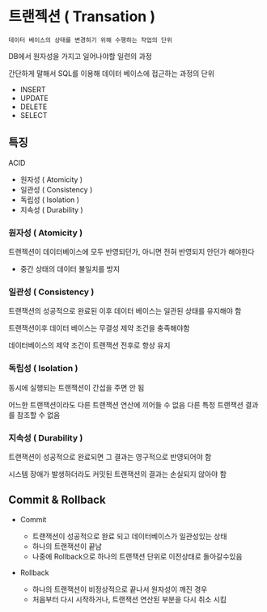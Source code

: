 # 트랜젝션 ( Transation )
    데이터 베이스의 상태를 변경하기 위해 수행하는 작업의 단위

DB에서 원자성을 가지고 일어나야할 일련의 과정


간단하게 말해서 SQL를 이용해 데이터 베이스에 접근하는 과정의 단위
- INSERT
- UPDATE
- DELETE
- SELECT

## 특징
ACID
- 원자성 ( Atomicity )
- 일관성 ( Consistency )
- 독립성 ( Isolation )
- 지속성 ( Durability )

### 원자성 ( Atomicity )
트랜젝션이 데이터베이스에 모두 반영되던가, 아니면 전혀 반영되지 안던가 해야한다
- 중간 상태의 데이터 불일치를 방지

### 일관성 ( Consistency )
트랜잭션의 성공적으로 완료된 이후 데이터 베이스는 일관된 상태를 유지해야 함

트랜잭션이후 데이터 베이스는 무결성 제약 조건을 충족해야함

데이터베이스의 제약 조건이 트랜잭션 전후로 항상 유지

### 독립성 ( Isolation )
동시에 실행되는 트랜잭션이 간섭을 주면 안 됨

어느한 트랜잭션이라도 다른 트랜잭션 연산에 끼어들 수 없음 다른 특정 트랜잭션 결과를 참조할 수 없음

### 지속성 ( Durability )
트랜잭션이 성공적으로 완료되면 그 결과는 영구적으로 반영되어야 함

시스템 장애가 발생하더라도 커밋된 트랜잭션의 결과는 손실되지 않아야 함

## Commit & Rollback
- Commit 
    - 트랜잭션이 성공적으로 완료 되고 데이터베이스가 일관성있는 상태
    - 하나의 트랜잭션이 끝남
    - 나중에 Rollback으로 하나의 트랜잭션 단위로 이전상태로 돌아갈수있음

- Rollback
    - 하나의 트랜잭션이 비정상적으로 끝나서 원자성이 깨진 경우
    - 처음부터 다시 시작하거나, 트랜잭션 연산된 부분을 다시 취소 시킴